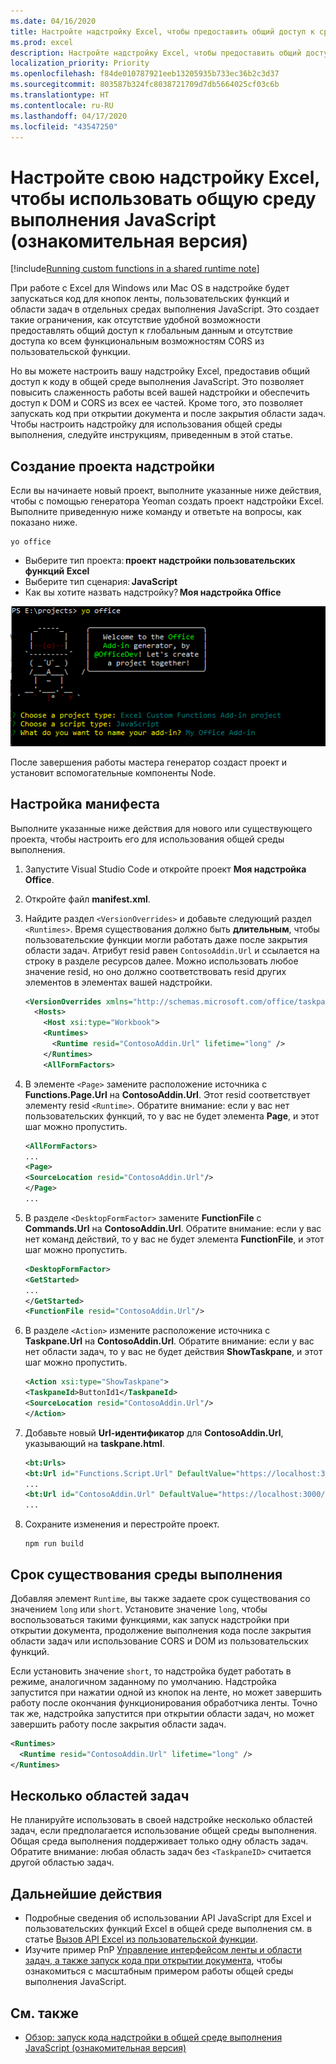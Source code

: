 ```yaml
---
ms.date: 04/16/2020
title: Настройте надстройку Excel, чтобы предоставить общий доступ к среде выполнения браузера (ознакомительная версия)
ms.prod: excel
description: Настройте надстройку Excel, чтобы предоставить общий доступ к среде выполнения браузера и запускать код ленты, области задач и пользовательских функций в одной и той же среде выполнения.
localization_priority: Priority
ms.openlocfilehash: f84de010787921eeb13205935b733ec36b2c3d37
ms.sourcegitcommit: 803587b324fc8038721709d7db5664025cf03c6b
ms.translationtype: HT
ms.contentlocale: ru-RU
ms.lasthandoff: 04/17/2020
ms.locfileid: "43547250"
---
```

# <a name="configure-your-excel-add-in-to-use-a-shared-javascript-runtime-preview"></a>Настройте свою надстройку Excel, чтобы использовать общую среду выполнения JavaScript (ознакомительная версия)

[!include[Running custom functions in a shared runtime note](../includes/excel-shared-runtime-preview-note.md)]

При работе с Excel для Windows или Mac OS в надстройке будет запускаться код для кнопок ленты, пользовательских функций и области задач в отдельных средах выполнения JavaScript. Это создает такие ограничения, как отсутствие удобной возможности предоставлять общий доступ к глобальным данным и отсутствие доступа ко всем функциональным возможностям CORS из пользовательской функции.

Но вы можете настроить вашу надстройку Excel, предоставив общий доступ к коду в общей среде выполнения JavaScript. Это позволяет повысить слаженность работы всей вашей надстройки и обеспечить доступ к DOM и CORS из всех ее частей. Кроме того, это позволяет запускать код при открытии документа и после закрытия области задач. Чтобы настроить надстройку для использования общей среды выполнения, следуйте инструкциям, приведенным в этой статье.

## <a name="create-the-add-in-project"></a>Создание проекта надстройки

Если вы начинаете новый проект, выполните указанные ниже действия, чтобы с помощью генератора Yeoman создать проект надстройки Excel. Выполните приведенную ниже команду и ответьте на вопросы, как показано ниже.

```command line
yo office
```

- Выберите тип проекта: **проект надстройки пользовательских функций Excel**
- Выберите тип сценария: **JavaScript**
- Как вы хотите назвать надстройку? **Моя надстройка Office**

![Снимок экрана: ответы на вопросы Office о создании проекта надстройки.](../images/yo-office-excel-project.png)

После завершения работы мастера генератор создаст проект и установит вспомогательные компоненты Node.

## <a name="configure-the-manifest"></a>Настройка манифеста

Выполните указанные ниже действия для нового или существующего проекта, чтобы настроить его для использования общей среды выполнения.

1. Запустите Visual Studio Code и откройте проект **Моя надстройка Office**.
2. Откройте файл **manifest.xml**.
3. Найдите раздел `<VersionOverrides>` и добавьте следующий раздел `<Runtimes>`. Время существования должно быть **длительным**, чтобы пользовательские функции могли работать даже после закрытия области задач. Атрибут resid равен `ContosoAddin.Url` и ссылается на строку в разделе ресурсов далее. Можно использовать любое значение resid, но оно должно соответствовать resid других элементов в элементах вашей надстройки.

   ```xml
   <VersionOverrides xmlns="http://schemas.microsoft.com/office/taskpaneappversionoverrides" xsi:type="VersionOverridesV1_0">
     <Hosts>
       <Host xsi:type="Workbook">
       <Runtimes>
         <Runtime resid="ContosoAddin.Url" lifetime="long" />
       </Runtimes>
       <AllFormFactors>
   ```

4. В элементе `<Page>` замените расположение источника с **Functions.Page.Url** на **ContosoAddin.Url**. Этот resid соответствует элементу resid `<Runtime>`. Обратите внимание: если у вас нет пользовательских функций, то у вас не будет элемента **Page**, и этот шаг можно пропустить.

   ```xml
   <AllFormFactors>
   ...
   <Page>
   <SourceLocation resid="ContosoAddin.Url"/>
   </Page>
   ...
   ```

5. В разделе `<DesktopFormFactor>` замените **FunctionFile** с **Commands.Url** на **ContosoAddin.Url**. Обратите внимание: если у вас нет команд действий, то у вас не будет элемента **FunctionFile**, и этот шаг можно пропустить.

   ```xml
   <DesktopFormFactor>
   <GetStarted>
   ...
   </GetStarted>
   <FunctionFile resid="ContosoAddin.Url"/>
   ```

6. В разделе `<Action>` измените расположение источника с **Taskpane.Url** на **ContosoAddin.Url**. Обратите внимание: если у вас нет области задач, то у вас не будет действия **ShowTaskpane**, и этот шаг можно пропустить.

   ```xml
   <Action xsi:type="ShowTaskpane">
   <TaskpaneId>ButtonId1</TaskpaneId>
   <SourceLocation resid="ContosoAddin.Url"/>
   </Action>
   ```

7. Добавьте новый **Url-идентификатор** для **ContosoAddin.Url**, указывающий на **taskpane.html**.

   ```xml
   <bt:Urls>
   <bt:Url id="Functions.Script.Url" DefaultValue="https://localhost:3000/dist/functions.js"/>
   ...
   <bt:Url id="ContosoAddin.Url" DefaultValue="https://localhost:3000/taskpane.html"/>
   ...
   ```

8. Сохраните изменения и перестройте проект.

   ```command line
   npm run build
   ```

## <a name="runtime-lifetime"></a>Срок существования среды выполнения

Добавляя элемент `Runtime`, вы также задаете срок существования со значением `long` или `short`. Установите значение `long`, чтобы воспользоваться такими функциями, как запуск надстройки при открытии документа, продолжение выполнения кода после закрытия области задач или использование CORS и DOM из пользовательских функций.

Если установить значение `short`, то надстройка будет работать в режиме, аналогичном заданному по умолчанию. Надстройка запустится при нажатии одной из кнопок на ленте, но может завершить работу после окончания функционирования обработчика ленты. Точно так же, надстройка запустится при открытии области задач, но может завершить работу после закрытия области задач.

```xml
<Runtimes>
  <Runtime resid="ContosoAddin.Url" lifetime="long" />
</Runtimes>
```

## <a name="multiple-task-panes"></a>Несколько областей задач

Не планируйте использовать в своей надстройке несколько областей задач, если предполагается использование общей среды выполнения. Общая среда выполнения поддерживает только одну область задач. Обратите внимание: любая область задач без `<TaskpaneID>` считается другой областью задач.

## <a name="next-steps"></a>Дальнейшие действия

- Подробные сведения об использовании API JavaScript для Excel и пользовательских функций Excel в общей среде выполнения см. в статье [Вызов API Excel из пользовательской функции](call-excel-apis-from-custom-function.md).
- Изучите пример PnP [Управление интерфейсом ленты и области задач, а также запуск кода при открытии документа](https://github.com/OfficeDev/PnP-OfficeAddins/tree/master/Samples/excel-shared-runtime-scenario), чтобы ознакомиться с масштабным примером работы общей среды выполнения JavaScript.

## <a name="see-also"></a>См. также

- [Обзор: запуск кода надстройки в общей среде выполнения JavaScript (ознакомительная версия)](custom-functions-shared-overview.md)
